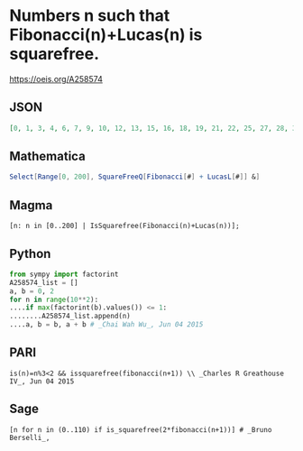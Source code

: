 # Numbers n such that Fibonacci\(n\)\+Lucas\(n\) is squarefree\.
https://oeis.org/A258574
## JSON
```JSON
[0, 1, 3, 4, 6, 7, 9, 10, 12, 13, 15, 16, 18, 19, 21, 22, 25, 27, 28, 30, 31, 33, 34, 36, 37, 39, 40, 42, 43, 45, 46, 48, 51, 52, 54, 57, 58, 60, 61, 63, 64, 66, 67, 69, 70, 72, 73, 75, 76, 78, 79, 81, 82, 84, 85, 87, 88, 91, 93, 94, 96, 97, 100]
```
## Mathematica
```Mathematica
Select[Range[0, 200], SquareFreeQ[Fibonacci[#] + LucasL[#]] &]
```
## Magma
```Magma
[n: n in [0..200] | IsSquarefree(Fibonacci(n)+Lucas(n))];
```
## Python
```Python
from sympy import factorint
A258574_list = []
a, b = 0, 2
for n in range(10**2):
....if max(factorint(b).values()) <= 1:
........A258574_list.append(n)
....a, b = b, a + b # _Chai Wah Wu_, Jun 04 2015
```
## PARI
```PARI
is(n)=n%3<2 && issquarefree(fibonacci(n+1)) \\ _Charles R Greathouse IV_, Jun 04 2015
```
## Sage
```Sage
[n for n in (0..110) if is_squarefree(2*fibonacci(n+1))] # _Bruno Berselli_,
```
